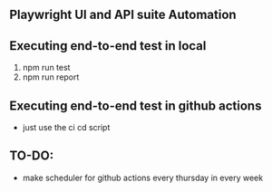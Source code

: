 ## Playwright UI and API suite Automation

## Executing end-to-end test in local
  1. npm run test
  2. npm run report

## Executing end-to-end test in github actions
  - just use the ci cd script

## TO-DO:
  - make scheduler for github actions every thursday in every week
